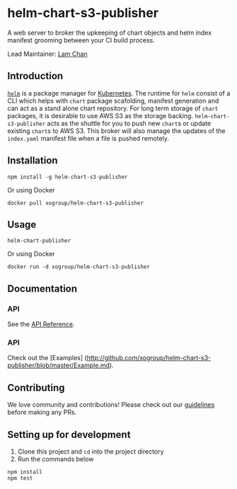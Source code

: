 # helm-chart-s3-publisher
A web server to broker the upkeeping of chart objects and helm index manifest grooming between your CI build process.  

Lead Maintainer: [Lam Chan](https://github.com/lamchakchan)

## Introduction
[`helm`](https://github.com/kubernetes/helm) is a package manager for [Kubernetes](https://github.com/kubernetes).  The runtime for `helm` consist of a CLI which helps with `chart` package scafolding, manifest generation and can act as a stand alone chart repository.  For long term storage of `chart` packages, it is desirable to use AWS S3 as the storage backing.  `helm-chart-s3-publisher` acts as the shuttle for you to push new `chart`s or update existing `chart`s to AWS S3.  This broker will also manage the updates of the `index.yaml` manifest file when a file is pushed remotely.

## Installation

```
npm install -g helm-chart-s3-publisher
```

Or using Docker
```
docker pull xogroup/helm-chart-s3-publisher
```

## Usage

```
helm-chart-publisher
```

Or using Docker
```
docker run -d xogroup/helm-chart-s3-publisher
```

## Documentation


### API

See the [API Reference](http://github.com/xogroup/helm-chart-s3-publisher/blob/master/API.md).

### API

Check out the [Examples]
(http://github.com/xogroup/helm-chart-s3-publisher/blob/master/Example.md).

## Contributing

We love community and contributions! Please check out our [guidelines](http://github.com/xogroup/helm-chart-s3-publisher/blob/master/.github/CONTRIBUTING.md) before making any PRs.

## Setting up for development

1. Clone this project and `cd` into the project directory
2. Run the commands below

```
npm install
npm test
```